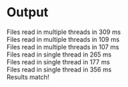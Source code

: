 # Output
Files read in multiple threads in 309 ms <br>
Files read in multiple threads in 109 ms <br>
Files read in multiple threads in 107 ms <br>
Files read in single thread in 265 ms <br>
Files read in single thread in 177 ms <br>
Files read in single thread in 356 ms <br>
Results match!
